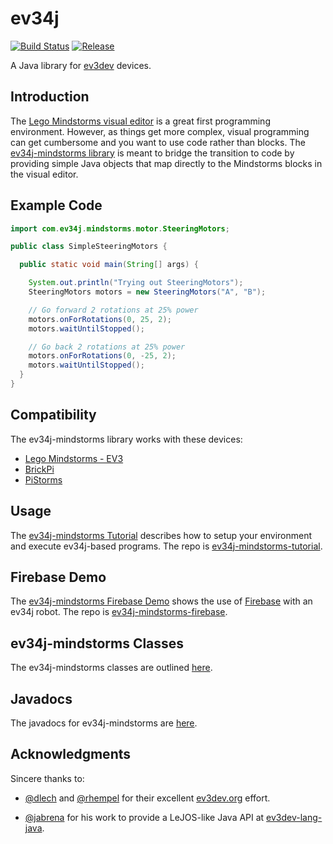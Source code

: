 # ev34j

[![Build Status](https://travis-ci.org/ev34j/ev34j.svg?branch=master)](https://travis-ci.org/ev34j/ev34j)
[![Release](https://jitpack.io/v/ev34j/ev34j.svg)](https://jitpack.io/#ev34j/ev34j)

A Java library for [ev3dev](http://www.ev3dev.org) devices.

## Introduction

The [Lego Mindstorms visual editor](http://www.lego.com/en-us/mindstorms/downloads/download-software)
is a great first programming environment. However, as things get more complex,
visual programming can get cumbersome and you want to  use code rather than blocks.
The [ev34j-mindstorms library](https://github.com/ev34j/ev34j) is meant to bridge the transition to code
by providing simple Java objects that map directly to the Mindstorms blocks in
the visual editor.

## Example Code

```java
import com.ev34j.mindstorms.motor.SteeringMotors;

public class SimpleSteeringMotors {

  public static void main(String[] args) {

    System.out.println("Trying out SteeringMotors");
    SteeringMotors motors = new SteeringMotors("A", "B");

    // Go forward 2 rotations at 25% power
    motors.onForRotations(0, 25, 2);
    motors.waitUntilStopped();

    // Go back 2 rotations at 25% power
    motors.onForRotations(0, -25, 2);
    motors.waitUntilStopped();
  }
}
```

## Compatibility

The ev34j-mindstorms library works with these devices:

* [Lego Mindstorms - EV3](http://www.lego.com/en-us/mindstorms/about-ev3)
* [BrickPi](http://www.dexterindustries.com/brickpi/)
* [PiStorms](http://www.mindsensors.com/teaching-stem-with-robotics/13-pistorms-base-kit-raspberry-pi-brain-for-lego-robot)

## Usage

The [ev34j-mindstorms Tutorial](./tutorial)
describes how to setup your environment and execute ev34j-based programs.
The repo is [ev34j-mindstorms-tutorial](https://github.com/ev34j/ev34j-mindstorms-tutorial).

## Firebase Demo

The [ev34j-mindstorms Firebase Demo](./firebase)
shows the use of [Firebase](https://www.firebase.com) with an ev34j robot. The repo
is [ev34j-mindstorms-firebase](https://github.com/ev34j/ev34j-mindstorms-firebase).

## ev34j-mindstorms Classes

The ev34j-mindstorms classes are outlined
[here](https://github.com/ev34j/ev34j-mindstorm-tutorial/wiki/Ev34j-Mindstorms-Object-Summary).

## Javadocs

The javadocs for ev34j-mindstorms are [here](http://www.ev34j.com/javadocs/).


## Acknowledgments

Sincere thanks to:

* [@dlech](https://github.com/dlech) and [@rhempel](https://github.com/rhempel) for their excellent [ev3dev.org](http://www.ev3dev.org) effort.

* [@jabrena](https://github.com/jabrena) for his work to provide a LeJOS-like Java API at [ev3dev-lang-java](https://github.com/ev3dev-lang-java/ev3dev-lang-java).